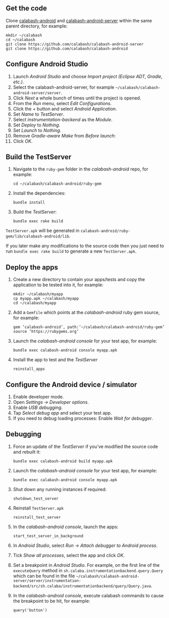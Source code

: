 ## Get the code
Clone [calabash-android](https://github.com/calabash/calabash-android) and [calabash-android-server](https://github.com/calabash/calabash-android-server) within the same parent directory, for example:

```
mkdir ~/calabash
cd ~/calabash
git clone https://github.com/calabash/calabash-android-server
git clone https://github.com/calabash/calabash-android
```

## Configure Android Studio

1. Launch _Android Studio_ and choose _Import project (Eclipse ADT, Gradle, etc.)_.
1. Select the calabash-android-server, for example `~/calabash/calabash-android-server/server`.
1. Click _Next_ a whole bunch of times until the project is opened.
1. From the _Run_ menu, select _Edit Configurations_.
1. Click the _+_ button and select _Android Application_.
1. Set _Name_ to _TestServer_. 
1. Select _instrumentation-backend_ as the _Module_.
1. Set _Deploy_ to _Nothing_.
1. Set _Launch_ to _Nothing_.
1. Remove _Gradle-aware Make_ from _Before launch_:
1. Click _OK_.

## Build the TestServer

1. Navigate to the `ruby-gem` folder in the _calabash-android_ repo, for example:

    ```
    cd ~/calabash/calabash-android/ruby-gem
    ```

1. Install the dependencies:

    ```
    bundle install
    ```

1. Build the _TestServer_:

    ```
    bundle exec rake build
    ```

`TestServer.apk` will be generated in `calabash-android/ruby-gem/lib/calabash-android/lib`.  

If you later make any modifications to the source code then you just need to run `bundle exec rake build` to generate a new `TestServer.apk`.

## Deploy the apps

1. Create a new directory to contain your apps/tests and copy the application to be tested into it, for example:

    ```
    mkdir ~/calabash/myapp
    cp myapp.apk ~/calabash/myapp
    cd ~/calabash/myapp
    ```

1. Add a `Gemfile` which points at the _calabash-android_ ruby gem source, for example:

    ```
    gem ‘calabash-android’, path:’~/calabash/calabash-android/ruby-gem’
    source ‘https://rubygems.org’
    ```

1. Launch the _calabash-android console_ for your test app, for example:

    ```
    bundle exec calabash-android console myapp.apk
    ```

1. Install the app to test and the _TestServer_

    ```
    reinstall_apps
    ```

## Configure the Android device / simulator

1. Enable developer mode.
1. Open _Settings -> Developer options_.
1. Enable _USB debugging_.
1. Tap _Select debug app_ and select your test app.
1. If you need to debug loading processes: Enable _Wait for debugger_.

## Debugging

1. Force an update of the _TestServer_ if you’ve modified the source code and rebuilt it:

    ```
    bundle exec calabash-android build myapp.apk
    ```

1. Launch the _calabash-android console_ for your test app, for example:

    ```
    bundle exec calabash-android console myapp.apk
    ```

1. Shut down any running instances if required:

    ```
    shutdown_test_server
    ```

1. Reinstall `TestServer.apk`

    ```
    reinstall_test_server
    ```

1. In the _calabash-android console_, launch the apps:

    ```
    start_test_server_in_background
    ```
1. In _Android Studio_, select _Run -> Attach debugger to Android process_.
1. Tick _Show all processes_, select the app and click _OK_.
1. Set a breakpoint in _Android Studio_. For example, on the first line of the `executeQuery` method in `sh.calaba.instrumentationbackend.query.Query` which can be found in the file `~/calabash/calabash-android-server/server/instrumentation-backend/src/sh.calaba/instrumentationbackend/query/Query.java`.

1. In the _calabash-android console_, execute calabash commands to cause the breakpoint to be hit, for example: 

    ```
    query('button')
    ```